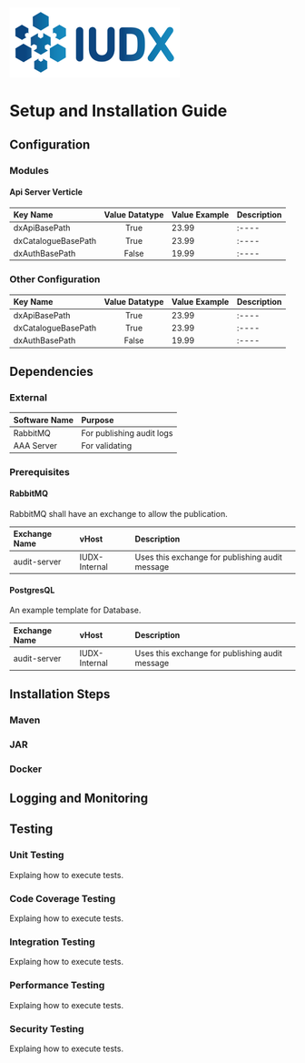 ![IUDX](./iudx.png)

# Setup and Installation Guide

## Configuration
### Modules

#### Api Server Verticle

| Key Name           | Value Datatype    | Value Example | Description |
| :----------------  | :------: | :----  |  :----  |
| dxApiBasePath      |   True   | 23.99  |  :----  |
| dxCatalogueBasePath|   True   | 23.99  |  :----  |
| dxAuthBasePath     |  False   | 19.99  |  :----  |

### Other Configuration

| Key Name           | Value Datatype    | Value Example | Description |
| :----------------  | :------: | :----  |  :----  |
| dxApiBasePath      |   True   | 23.99  |  :----  |
| dxCatalogueBasePath|   True   | 23.99  |  :----  |
| dxAuthBasePath     |  False   | 19.99  |  :----  |


## Dependencies
### External

| Software Name     | Purpose    | 
| :---------------- | :------    |
| RabbitMQ      | For publishing audit logs |
| AAA Server    | For validating  |


### Prerequisites

#### RabbitMQ
RabbitMQ shall have an exchange to allow the publication. 

| Exchange Name     | vHost    | Description |
| :---------------- | :------  | :----       |
| audit-server      |   IUDX-Internal   | Uses this exchange for publishing audit message |

#### PostgresQL

An example template for Database. 

| Exchange Name     | vHost    | Description |
| :---------------- | :------  | :----       |
| audit-server      |   IUDX-Internal   | Uses this exchange for publishing audit message |



## Installation Steps
### Maven
### JAR
### Docker

## Logging and Monitoring

## Testing
### Unit Testing

Explaing how to execute tests. 

### Code Coverage Testing

Explaing how to execute tests. 

### Integration Testing

Explaing how to execute tests. 

### Performance Testing

Explaing how to execute tests. 

### Security Testing

Explaing how to execute tests. 
